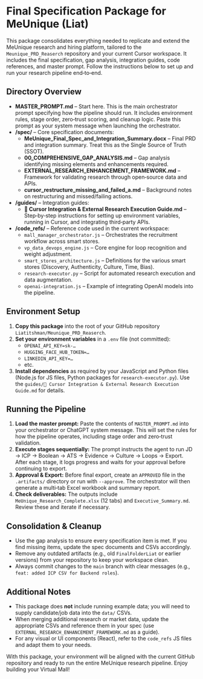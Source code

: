 # Final Specification Package for MeUnique (Liat)

This package consolidates everything needed to replicate and extend the MeUnique research and hiring platform, tailored to the `Meunique_PRD_Reaserch` repository and your current Cursor workspace.  It includes the final specification, gap analysis, integration guides, code references, and master prompt.  Follow the instructions below to set up and run your research pipeline end‑to‑end.

## Directory Overview

- **MASTER_PROMPT.md** – Start here. This is the main orchestrator prompt specifying how the pipeline should run.  It includes environment rules, stage order, zero‑trust scoring, and cleanup logic.  Paste this prompt as your system message when launching the orchestrator.
- **/spec/** – Core specification documents:
  - **MeUnique_Final_Spec_and_Integration_Summary.docx** – Final PRD and integration summary.  Treat this as the Single Source of Truth (SSOT).
  - **00_COMPREHENSIVE_GAP_ANALYSIS.md** – Gap analysis identifying missing elements and enhancements required.
  - **EXTERNAL_RESEARCH_ENHANCEMENT_FRAMEWORK.md** – Framework for validating research through open‑source data and APIs.
  - **cursor_restructure_missing_and_failed_a.md** – Background notes on restructuring and missed/failing actions.
- **/guides/** – Integration guides:
  - **🚀 Cursor Integration & External Research Execution Guide.md** – Step‑by‑step instructions for setting up environment variables, running in Cursor, and integrating third‑party APIs.
- **/code_refs/** – Reference code used in the current workspace:
  - `mall_manager_orchestrator.js` – Orchestrates the recruitment workflow across smart stores.
  - `vp_data_devops_engine.js` – Core engine for loop recognition and weight adjustment.
  - `smart_stores_architecture.js` – Definitions for the various smart stores (Discovery, Authenticity, Culture, Time, Bias).
  - `research-executor.py` – Script for automated research execution and data augmentation.
  - `openai-integration.js` – Example of integrating OpenAI models into the pipeline.

## Environment Setup

1. **Copy this package** into the root of your GitHub repository `Liatitshman/Meunique_PRD_Reaserch`.
2. **Set your environment variables** in a `.env` file (not committed):
   - `OPENAI_API_KEY=sk-…`
   - `HUGGING_FACE_HUB_TOKEN=…`
   - `LINKEDIN_API_KEY=…`
   - etc.
3. **Install dependencies** as required by your JavaScript and Python files (Node.js for JS files, Python packages for `research-executor.py`).  Use the `guides/🚀 Cursor Integration & External Research Execution Guide.md` for details.

## Running the Pipeline

1. **Load the master prompt:**  Paste the contents of `MASTER_PROMPT.md` into your orchestrator or ChatGPT system message.  This will set the rules for how the pipeline operates, including stage order and zero‑trust validation.
2. **Execute stages sequentially:**  The prompt instructs the agent to run JD → ICP → Boolean → ATS → Evidence → Culture → Loops → Export.  After each stage, it logs progress and waits for your approval before continuing to export.
3. **Approval & Export:**  Before final export, create an `APPROVED` file in the `.artifacts/` directory or run with `--approve`.  The orchestrator will then generate a multi‑tab Excel workbook and summary report.
4. **Check deliverables:**  The outputs include `MeUnique_Research_Complete.xlsx` (12 tabs) and `Executive_Summary.md`.  Review these and iterate if necessary.

## Consolidation & Cleanup

- Use the gap analysis to ensure every specification item is met.  If you find missing items, update the spec documents and CSVs accordingly.
- Remove any outdated artifacts (e.g., old `FinalFolderLiat` or earlier versions) from your repository to keep your workspace clean.
- Always commit changes to the `main` branch with clear messages (e.g., `feat: added ICP CSV for Backend roles`).

## Additional Notes

- This package does **not** include running example data; you will need to supply candidate/job data into the `data/` CSVs.
- When merging additional research or market data, update the appropriate CSVs and reference them in your spec (use `EXTERNAL_RESEARCH_ENHANCEMENT_FRAMEWORK.md` as a guide).
- For any visual or UI components (React), refer to the `code_refs` JS files and adapt them to your needs.

With this package, your environment will be aligned with the current GitHub repository and ready to run the entire MeUnique research pipeline.  Enjoy building your Virtual Mall!

